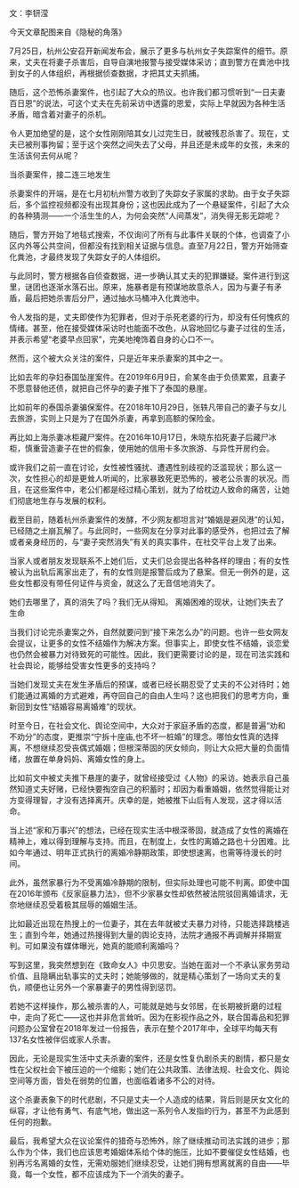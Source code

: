 文：李钘滢

今天文章配图来自《隐秘的角落》

7月25日，杭州公安召开新闻发布会，展示了更多与杭州女子失踪案件的细节。原来，丈夫在将妻子杀害后，自导自演地报警与接受媒体采访；直到警方在粪池中找到女子的人体组织，再根据侦查数据，才把其丈夫抓捕。

随后，这个恐怖杀妻案件，也引起了大众的热议。也许我们都习惯听到“一日夫妻百日恩”的说法，可这个丈夫在先前采访中透露的恩爱，实际上早就因为各种生活矛盾，暗含着对妻子的杀机。

令人更加绝望的是，这个女性刚刚陪其女儿过完生日，就被残忍杀害了。现在，丈夫已被刑事拘留；至于这个突然之间失去了父母，并且还是未成年的女孩，未来的生活该何去何从呢？

当杀妻案件，接二连三地发生

杀妻案件的开端，是在七月初杭州警方收到了失踪女子家属的求助。由于女子失踪后，多个监控视频都没有出现其身份；这也因此成为了一个悬疑案件，引起了大众的各种猜测——一个活生生的人，为何会突然“人间蒸发”，消失得无影无踪呢？

随后，警方开始了地毯式搜索，不仅询问了所有与此事件关联的个体，也调查了小区内外等公共空间，但都没有找到相关证据与信息。直至7月22日，警方开始筛查化粪池，才最终发现了失踪女子的人体组织。

与此同时，警方根据各自侦查数据，进一步确认其丈夫的犯罪嫌疑。案件进行到这里，谜团也逐渐水落石出。原来，施暴者是有预谋地故意杀人，因为与妻子有矛盾，最后把她杀害后分尸，通过抽水马桶冲入化粪池中。

令人发指的是，丈夫即使作为犯罪者，但对于杀死老婆的行为，却没有任何愧疚的情绪。甚至，他在接受媒体采访时也能面不改色，从容地回忆与妻子过往的生活，并表示希望“老婆早点回家”，完美地掩饰着自身的心口不一。

然而，这个被大众关注的案件，只是近年来杀妻案的其中之一。

比如去年的孕妇泰国坠崖案件。在2019年6月9日，俞某冬由于负债累累，且妻子不愿意替他还债，就把自己怀孕的妻子推下了泰国的悬崖。

比如前年的泰国杀妻骗保案件。在2018年10月29日，张轶凡带自己的妻子与女儿去旅游，实则上只是为了在国外杀妻，再拿到高额的保险金。

再比如上海杀妻冰柜藏尸案件。在2016年10月17日，朱晓东掐死妻子后藏尸冰柜，慎重营造妻子在世的假象，使用她的信用卡多次旅游、与异性开房约会。

或许我们之前一直在讨论，女性被性骚扰、遭遇性别歧视的泛滥现状；那么这一次，女性担心的却是更耸人听闻的，比家暴致死更恐怖的，被老公杀害的状况。而且，在这些案件中，老公们都是经过精心策划，就为了给枕边人致命的痛苦，让她们彻底地生存与发展的权利。

截至目前，随着杭州杀妻案件的发酵，不少网友都坦言对“婚姻是避风港”的认知，已经随之土崩瓦解了。与此同时，一些网友在分享对此事的感受外，也把过去了解或者亲身经历的，与“妻子突然消失”有关的真实事件，在社交平台上发了出来。

当家人或者朋友发现联系不上她们后，丈夫们总会提出各种各样的理由；有的女性被认为出轨后离家出走了，有的女性则是报警后成为了悬案。但无一例外的是，这些女性都没有带任何证件与资金，就这么了无音信地消失了。

她们去哪里了，真的消失了吗？我们无从得知。 离婚困难的现状，让她们失去了生命

当我们讨论完杀妻案之外，自然就要问到“接下来怎么办”的问题。也许一些女网友会提议，让更多的女性不结婚作为解决方案。但事实上，即使女性不结婚，谈恋爱也仍然会被暴力对待致死的可能性。因此，我们更需要讨论的是，现在司法实践和社会舆论，能够给受害女性更多的支持吗？

当她们发现丈夫在发生矛盾后的预谋，或者已经长期忍受了丈夫的不公对待时；她们能通过离婚的方式避难，再夺回自己的自由人生吗？这也把我们的思考方向，重新回到女性“结婚容易离婚难”的现状。

时至今日，在社会文化、舆论空间中，大众对于家庭矛盾的态度，都是普遍“劝和不劝分”的态度，更推崇“宁拆十座庙,也不坏一桩婚”的理念。哪怕女性真的选择离，不想继续忍受丧偶式婚姻；但根深蒂固的厌女倾向，则让大众把大量的负面情绪，放置在单身妈妈、离婚女性的身上。

比如前文中被丈夫推下悬崖的妻子，就曾经接受过《人物》的采访。她表示自己虽然知道丈夫好赌，已经快要掏空自己的积蓄时；却因为看重婚姻，依然觉得能让对方变得理智，才没有选择离开。庆幸的是，她被推下山后有人发现，这才得以活命。

当上述“家和万事兴”的想法，已经在现实生活中根深蒂固，就造成了女性的离婚在精神上，难以得到理解与支持。而且，在制度上，女性的离婚之路也十分困难。比如今年通过、明年正式执行的离婚冷静期政策，即使想速离，也需等待漫长的时间。

此外，虽然家暴行为不受离婚冷静期的限制，但实际处理也可能不判离。即使中国在2016年颁布《反家庭暴力法》，但不少家暴女性却依然被法院驳回离婚请求，无奈地继续忍受着极其屈辱的婚姻生活。

比如最近出现在热搜上的一位妻子，其在去年就被丈夫暴力对待，只能选择跳楼逃生；直到今年，她通过热搜得到大量的舆论支持，法院才通报不再调解并择期宣判。可如果没有媒体曝光，她真的能顺利离婚吗？

写到这里，我突然想到在《致命女人》中贝思安。当她在面对一个不承认家务劳动价值、且隐瞒出轨事实的丈夫时；她能够做的，就是精心策划了一场向丈夫的复仇，顺便也让另外一个家暴妻子的男性得到惩罚。

若她不这样操作，那么被杀害的人，可能就是她与女邻居，在长期被折磨的过程中，走向了死亡——这也并非危言耸听。因为在影视作品之外，联合国毒品和犯罪问题办公室曾在2018年发过一份报告，表示在整个2017年中，全球平均每天有137名女性被伴侣或家人杀害。

因此，无论是现实生活中丈夫杀妻的案件，还是女性复仇剧杀夫的剧情，都只是女性在父权社会下被压迫的一个缩影；她们在公共政策、法律法规、社会文化、舆论空间等方面，皆处在弱势的位置，也面临着诸多不公的对待。

这个杀妻表象下的时代悲剧，不只是丈夫一个人造成的结果，背后则是厌女文化的纵容，才让他有勇气、有底气地，做出这一系列令人发指的行为，甚至不为此感到任何的抱歉。

最后，我希望大众在议论案件的猎奇与恐怖外，除了继续推动司法实践的进步；那么作为个体，我们也应该思考婚姻体系给个体的施压，比如不要催促女性结婚，也别再污名离婚的女性，无需劝服她们继续忍受，让她们拥有想离就离的自由——毕竟，每一个女性，都不应该成为下一个消失的妻子。 
